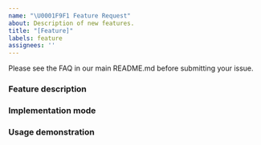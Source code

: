 ```yaml
---
name: "\U0001F9F1 Feature Request"
about: Description of new features.
title: "[Feature]"
labels: feature
assignees: ''
---
```


Please see the FAQ in our main README.md before submitting your issue.

<!--
In order to accurately distinguish whether the needs put forward by users are the needs or reasonable needs of most users, solicit opinions from the community through the proposal process, and the proposals adopted by the community will be realized as new functions. 
In order to make the proposal process as simple as possible, the process includes three stages: proposal feature and PR, in which proposal feature is issue and PR is the specific function implementation. 
In order to facilitate the community to correctly understand the requirements of the proposal, the proposal issue needs to describe the functional requirements in detail and relevant references or literature.
The proposal can include the approximate implementation mode of the function, such as interface definition, which can be used as a reference for the function implementation in the feature issue.
When most community users agree with the proposal, A feature issue will be created to associate the proposal issue. The feature issue needs to describe in detail the implementation method and function demonstration of the function as a reference for the final function implementation.
After the function is implemented, a merge request will be initiated to associate the proposal issue and feature issue. After the merge is completed, all issues will be closed.
-->

### Feature description
<!--
Add event interface for accessing message oriented middleware
-->
### Implementation mode
<!--
```go
type Message interface {
    Key() string
    Value() []byte
    Header() map[string]string
    Ack() error
    Nack() error
}

type Handler func(context.Context, Message) error

type Event interface {
    Send(ctx context.Context, key string, value []byte]) error
    Receive(ctx context.Context, handler Handler) error
    Close() error
}
````
-->
### Usage demonstration
<!-- 
```go
msg := kafka.NewMessage("kratos", []byte("hello world"), map[string]string{
		"user":  "kratos",
		"phone": "123456",
	})
err := sender.Send(context.Background(), msg)
```
-->